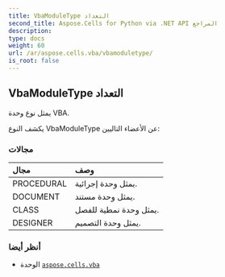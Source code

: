 ```yaml
---
title: VbaModuleType التعداد
second_title: Aspose.Cells for Python via .NET API المراجع
description:
type: docs
weight: 60
url: /ar/aspose.cells.vba/vbamoduletype/
is_root: false
---
```

##  VbaModuleType التعداد
يمثل نوع وحدة VBA.



يكشف النوع VbaModuleType عن الأعضاء التاليين:

###  مجالات
| مجال| وصف|
| :- | :- |
| PROCEDURAL | يمثل وحدة إجرائية.|
| DOCUMENT | يمثل وحدة مستند.|
| CLASS | يمثل وحدة نمطية للفصل.|
| DESIGNER | يمثل وحدة التصميم.|



###  أنظر أيضا
* الوحدة [`aspose.cells.vba`](..)
